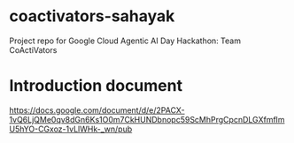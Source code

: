 # coactivators-sahayak
Project repo for Google Cloud Agentic AI Day Hackathon: Team CoActiVators

# Introduction document
https://docs.google.com/document/d/e/2PACX-1vQ6LjQMe0qv8dGn6Ks1O0m7CkHUNDbnopc59ScMhPrgCpcnDLGXfmflmU5hYO-CGxoz-1vLlWHk-_wn/pub

